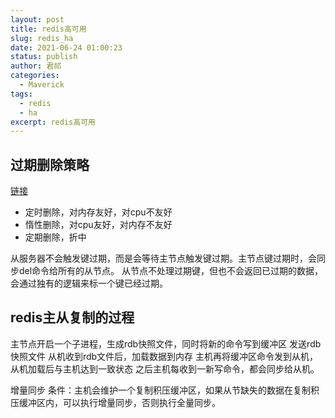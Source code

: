 ```yaml
---
layout: post
title: redis高可用
slug: redis_ha
date: 2021-06-24 01:00:23
status: publish
author: 君祁
categories:
  - Maverick
tags:
  - redis
  - ha
excerpt: redis高可用
---
```


## 过期删除策略
[链接](https://zhuanlan.zhihu.com/p/139423463)

* 定时删除，对内存友好，对cpu不友好
* 惰性删除，对cpu友好，对内存不友好
* 定期删除，折中

从服务器不会触发键过期，而是会等待主节点触发键过期。主节点键过期时，会同步del命令给所有的从节点。
从节点不处理过期键，但也不会返回已过期的数据，会通过独有的逻辑来标一个键已经过期。

## redis主从复制的过程
主节点开启一个子进程，生成rdb快照文件，同时将新的命令写到缓冲区
发送rdb快照文件
从机收到rdb文件后，加载数据到内存
主机再将缓冲区命令发到从机，从机加载后与主机达到一致状态
之后主机每收到一新写命令，都会同步给从机。

增量同步
条件：主机会维护一个复制积压缓冲区，如果从节缺失的数据在复制积压缓冲区内，可以执行增量同步，否则执行全量同步。
